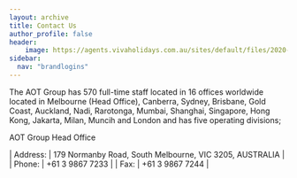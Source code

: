 ```yaml
---
layout: archive
title: Contact Us
author_profile: false
header:
    image: https://agents.vivaholidays.com.au/sites/default/files/2020-08/Ord%20River%2C%20near%20Kununurra.jpg
sidebar:
  nav: "brandlogins"
---
```


The AOT Group has 570 full-time staff located in 16 offices worldwide located in Melbourne (Head Office), Canberra, Sydney, Brisbane, Gold Coast, Auckland, Nadi, Rarotonga, Mumbai, Shanghai, Singapore, Hong Kong, Jakarta, Milan, Muncih and London and has five operating divisions;

AOT Group Head Office

| Address: | 179 Normanby Road, South Melbourne, VIC 3205, AUSTRALIA |
| Phone: | +61 3 9867 7233 |
| Fax: | +61 3 9867 7244 |